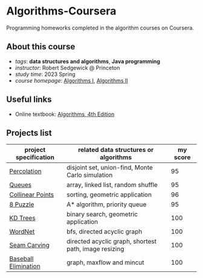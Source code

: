 # Algorithms-Coursera
Programming homeworks completed in the algorithm courses on Coursera.
## About this course
- *tags*: **data structures and algorithms**, **Java programming**
- *instructor*: Robert Sedgewick @ Princeton
- *study time*: 2023 Spring
- *course homepage*: [Algorithms I](https://www.coursera.org/learn/algorithms-part1), [Algorithms II](https://www.coursera.org/learn/algorithms-part2)

## Useful links
- Online textbook: [Algorithms, 4th Edition](https://algs4.cs.princeton.edu/home/)

## Projects list
|project specification|related data structures or algorithms|my score|
|---|---|---|
|[Percolation](https://coursera.cs.princeton.edu/algs4/assignments/percolation/specification.php)|disjoint set, union-find, Monte Carlo simulation|95|
|[Queues](https://coursera.cs.princeton.edu/algs4/assignments/queues/specification.php)|array, linked list, random shuffle|95|
|[Collinear Points](https://coursera.cs.princeton.edu/algs4/assignments/collinear/specification.php)|sorting, geometric application|96|
|[8 Puzzle](https://coursera.cs.princeton.edu/algs4/assignments/8puzzle/specification.php)|A\* algorithm, priority queue|95|
|[KD Trees](https://coursera.cs.princeton.edu/algs4/assignments/kdtree/specification.php)|binary search, geometric application|100|
|[WordNet](https://coursera.cs.princeton.edu/algs4/assignments/wordnet/specification.php)|bfs, directed acyclic graph|100|
|[Seam Carving](https://coursera.cs.princeton.edu/algs4/assignments/seam/specification.php)|directed acyclic graph, shortest path, image resizing|100|
|[Baseball Elimination](https://coursera.cs.princeton.edu/algs4/assignments/baseball/specification.php)|graph, maxflow and mincut|100|
